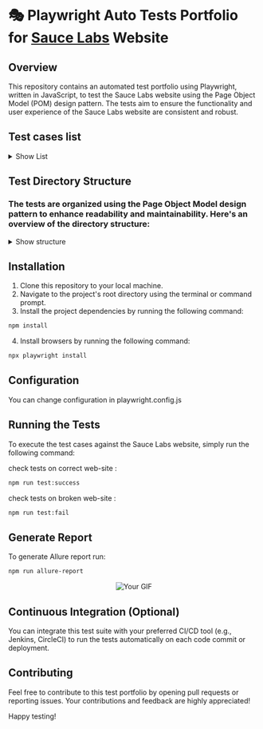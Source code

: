 # 🎭 Playwright Auto Tests Portfolio for [Sauce Labs](https://www.saucedemo.com) Website

## Overview

This repository contains an automated test portfolio using Playwright, written in JavaScript, to test the Sauce Labs website using the Page Object Model (POM) design pattern. The tests aim to ensure the functionality and user experience of the Sauce Labs website are consistent and robust.

## Test cases list
<details>
<summary>Show List</summary>
  
| Number | Test                                                                 | Page     |
| ------ | -------------------------------------------------------------------- | -------- |
| 1      | Success login into account                                           | Login    |
| 2      | Try to login with locked user                                        | Login    |
| 3      | Try to login with incorrect username                                 | Login    |
| 4      | Try to login with incorrect password                                 | Login    |
| 5      | Try to login with without username                                   | Login    |
| 6      | Try to login with without password                                   | Login    |
| 7      | Try to login without username and password                           | Login    |
| 8      | Try to close error message                                           | Login    |
| 9      | Login after error                                                    | Login    |
| 10     | Open empty cart                                                      | Cart     |
| 11     | Check that product in cart has all attributes                        | Cart     |
| 12     | Remove product from cart                                             | Cart     |
| 13     | Go to product page from cart                                         | Cart     |
| 14     | Return to shopping list page from cart                               | Cart     |
| 15     | Go to checkout page                                                  | Cart     |
| 16     | Check that product page has all attributes                           | Product  |
| 17     | Add and remove product from cart in product page                     | Product  |
| 18     | Remove product from cart in product page                             | Product  |
| 19     | Return to list page                                                  | Product  |
| 20     | Add product in product page and remove in list page                  | Product  |
| 21     | Check that all products have attributes                              | List     |
| 22     | Open product page by click on image                                  | List     |
| 23     | Open product page by click on title                                  | List     |
| 24     | Check sorting selector                                               | List     |
| 25     | Checking that default products sorting method is AZ                  | List     |
| 26     | Checking the sorting of products by name ASC (AZ)                    | List     |
| 27     | Checking the sorting of products by name DESC (ZA)                   | List     |
| 28     | Checking the sorting of products by price ASC (LOHI)                 | List     |
| 29     | Checking the sorting of products by price DESC (HILO)                | List     |
| 30     | Success checkout                                                     | Checkout |
| 31     | Try to checkout without any data                                     | Checkout |
| 32     | Try to checkout use only firstname                                   | Checkout |
| 33     | Try to checkout without postal code                                  | Checkout |
| 34     | Try to checkout without firstname                                    | Checkout |
| 35     | Check that error message can be close                                | Checkout |
| 36     | Check that it allowed to go to overview after error                  | Checkout |
| 37     | Check that checkout form store state                                 | Checkout |
| 38     | Go to overview page                                                  | Overview |
| 39     | Check that it is possible to return to product list page             | Overview |
| 40     | Check that it is possible to go to complete page                     | Overview |
| 41     | Check that payment and shipping info are displayed                   | Overview |
| 42     | Open product page from overview page                                 | Overview |
| 43     | Check that counter value equal to quantity of added products         | E2E      |
| 44     | Check that cart counter save value throughout all pages              | E2E      |
| 45     | Check that added to cart products stay added after logout -> login   | E2E      |
| 46     | Check that all products added to cart displayed in cart and overview | E2E      |
| 47     | Check that all prices on overview page counted properl               | E2E      |
</details>

## Test Directory Structure
  
### The tests are organized using the Page Object Model design pattern to enhance readability and maintainability. Here's an overview of the directory structure:

<details>
<summary>Show structure</summary>


```
tests
├── classes
│   └── general.js
├── fixture
│   └── fixture.js
├── pages
│   ├── cart.page.js
│   ├── checkout.page.js
│   ├── complete.page.js
│   ├── footer.page.element.js
│   ├── header.page.element.js
│   ├── login.page.js
│   ├── overview.page.js
│   ├── product.page.js
│   └── productList.page.js
├── tests-data
│   ├── error-data.js
│   ├── summary-data.js
│   └── user-data.js
└── tests
    ├── cart.spec.js
    ├── checkout.spec.js
    ├── e2e.spec.js
    ├── login.spec.js
    ├── overview.spec.js
    ├── product.spec.js
    └── productList.spec.js
```
</details>


## Installation

1. Clone this repository to your local machine.
2. Navigate to the project's root directory using the terminal or command prompt.
3. Install the project dependencies by running the following command:

```bash
npm install
```
4. Install browsers by running the following command:
```bash
npx playwright install
```

## Configuration

You can change configuration in playwright.config.js

## Running the Tests

To execute the test cases against the Sauce Labs website, simply run the following command:

check tests on correct web-site :
```bash
npm run test:success
```

check tests on broken web-site :
```bash
npm run test:fail
```

## Generate Report

To generate Allure report run:

```bash
npm run allure-report
```



<div align="center">
  <img src="https://github.com/egorsoroka8/content/raw/main/allure.gif" alt="Your GIF" />
</div>


## Continuous Integration (Optional)

You can integrate this test suite with your preferred CI/CD tool (e.g., Jenkins, CircleCI) to run the tests automatically on each code commit or deployment.

## Contributing

Feel free to contribute to this test portfolio by opening pull requests or reporting issues. Your contributions and feedback are highly appreciated!

Happy testing!
